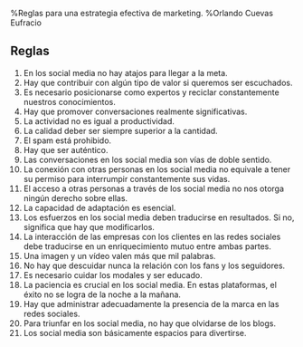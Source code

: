 %Reglas para una estrategia efectiva de marketing.
%Orlando Cuevas Eufracio

## Reglas 

1. En los social media no hay atajos para llegar a la meta.
2. Hay que contribuir con algún tipo de valor si queremos ser escuchados.
3. Es necesario posicionarse como expertos y reciclar constantemente nuestros conocimientos.
4. Hay que promover conversaciones realmente significativas.
5. La actividad no es igual a productividad.
6. La calidad deber ser siempre superior a la cantidad.
7. El spam está prohibido.
8. Hay que ser auténtico.
9. Las conversaciones en los social media son vías de doble sentido.
10. La conexión con otras personas en los social media no equivale a tener su permiso para interrumpir
constantemente sus vidas.
11. El acceso a otras personas a través de los social media no nos otorga ningún derecho sobre ellas.
12. La capacidad de adaptación es esencial.
13. Los esfuerzos en los social media deben traducirse en resultados. Si no, significa que hay que modificarlos.
14. La interacción de las empresas con los clientes en las redes sociales debe traducirse en un enriquecimiento
mutuo entre ambas partes.
15. Una imagen y un vídeo valen más que mil palabras.
16. No hay que descuidar nunca la relación con los fans y los seguidores.
17. Es necesario cuidar los modales y ser educado.
18. La paciencia es crucial en los social media. En estas plataformas, el éxito no se logra de la noche a la
mañana.
19. Hay que administrar adecuadamente la presencia de la marca en las redes sociales.
20. Para triunfar en los social media, no hay que olvidarse de los blogs.
21. Los social media son básicamente espacios para divertirse.
